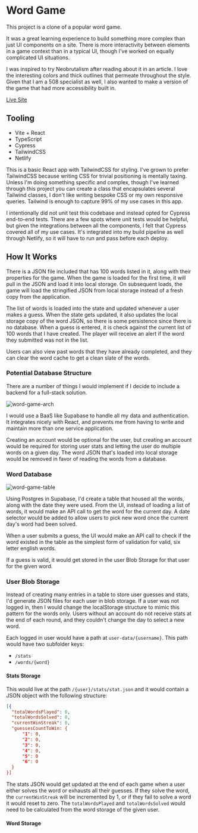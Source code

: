 # Word Game

This project is a clone of a popular word game. 

It was a great learning experience to build something more complex than just UI components on a site. There is more interactivity between elements in a game context than in a typical UI, though I've worked on equally complicated UI situations.

I was inspired to try Neobrutalism after reading about it in an article. I love the interesting colors and thick outlines that permeate throughout the style. Given that I am a 508 specialist as well, I also wanted to make a version of the game that had more accessibility built in.

[Live Site](https://agriffith-word-game.netlify.app/)

## Tooling

- Vite + React
- TypeScript
- Cypress
- TailwindCSS
- Netlify

This is a basic React app with TailwindCSS for styling. I've grown to prefer TailwindCSS because writing CSS for trivial positioning is mentally taxing. Unless I'm doing something specific and complex, though I've learned through this project you can create a class that encapsulates several Tailwind classes, I don't like writing bespoke CSS or my own responsive queries. Tailwind is enough to capture 99% of my use cases in this app.

I intentionally did not unit test this codebase and instead opted for Cypress end-to-end tests. There are a few spots where unit tests would be helpful, but given the integrations between all the components, I felt that Cypress covered all of my use cases. It's integrated into my build pipeline as well through Netlify, so it will have to run and pass before each deploy.

## How It Works

There is a JSON file included that has 100 words listed in it, along with their properties for the game. When the game is loaded for the first time, it will pull in the JSON and load it into local storage. On subsequent loads, the game will load the stringified JSON from local storage instead of a fresh copy from the application.

The list of words is loaded into the state and updated whenever a user makes a guess. When the state gets updated, it also updates the local storage copy of the word JSON, so there is some persistence since there is no database. When a guess is entered, it is check against the current list of 100 words that I have created. The player will receive an alert if the word they submitted was not in the list.

Users can also view past words that they have already completed, and they can clear the word cache to get a clean slate of the words.

### Potential Database Structure

There are a number of things I would implement if I decide to include a backend for a full-stack solution.

![word-game-arch](https://github.com/user-attachments/assets/d03db5fa-3a74-43eb-b412-44106eb4403e)

I would use a BaaS like Supabase to handle all my data and authentication. It integrates nicely with React, and prevents me from having to write and maintain more than one service application.

Creating an account would be optional for the user, but creating an account would be required for storing user stats and letting the user do multiple words on a given day. The word JSON that's loaded into local storage would be removed in favor of reading the words from a database.

### Word Database

![word-game-table](https://github.com/user-attachments/assets/97b6ac93-24f0-4c37-bd59-e01262bd1356)

Using Postgres in Supabase, I'd create a table that housed all the words, along with the date they were used. From the UI, instead of loading a list of words, it would make an API call to get the word for the current day. A date selector would be added to allow users to pick new word once the current day's word had been solved.

When a user submits a guess, the UI would make an API call to check if the word existed in the table as the simplest form of validation for valid, six letter english words.

If a guess is valid, it would get stored in the user Blob Storage for that user for the given word.

### User Blob Storage

Instead of creating many entries in a table to store user guesses and stats, I'd generate JSON files for each user in blob storage. If a user was not logged in, then I would change the localStorage structure to mimic this pattern for the words only. Users without an account do not receive stats at the end of each round, and they couldn't change the day to select a new word.

Each logged in user would have a path at `user-data/{username}`. This path would have two subfolder keys:

- `/stats`
- `/words/{word}`

#### Stats Storage

This would live at the path `/{user}/stats/stat.json` and it would contain a JSON object with the following structure:

```json
[{
  "totalWordsPlayed": 0,
  "totalWordsSolved": 0,
  "currentWinStreak": 0,
  "guessesCountToWin: {
      "1": 0,
      "2": 0,
      "3": 0,
      "4": 0,
      "5": 0
      "6": 0
  }
}]
```
The stats JSON would get updated at the end of each game when a user either solves the word or exhausts all their guesses. If they solve the word, the `currentWinStreak` will be incremented by 1, or if they fail to solve a word it would reset to zero. The `totalWordsPlayed` and `totalWordsSolved` would need to be calculated from the word storage of the given user. 

#### Word Storage
